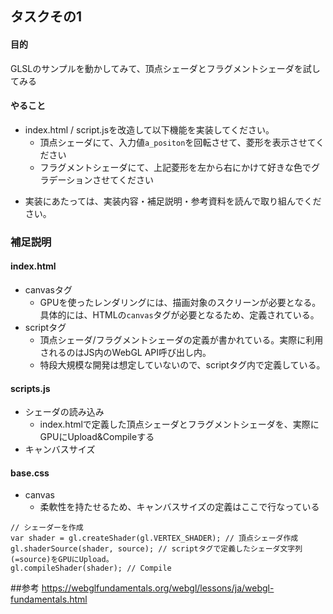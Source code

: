 ## タスクその1
#### 目的
GLSLのサンプルを動かしてみて、頂点シェーダとフラグメントシェーダを試してみる

#### やること

- index.html / script.jsを改造して以下機能を実装してください。
  - 頂点シェーダにて、入力値`a_positon`を回転させて、菱形を表示させてください
  - フラグメントシェーダにて、上記菱形を左から右にかけて好きな色でグラデーションさせてください

* 実装にあたっては、実装内容・補足説明・参考資料を読んで取り組んでください。

### 補足説明
#### index.html
- canvasタグ
  - GPUを使ったレンダリングには、描画対象のスクリーンが必要となる。具体的には、HTMLの`canvas`タグが必要となるため、定義されている。
- scriptタグ
  - 頂点シェーダ/フラグメントシェーダの定義が書かれている。実際に利用されるのはJS内のWebGL API呼び出し内。
  - 特段大規模な開発は想定していないので、scriptタグ内で定義している。

#### scripts.js
- シェーダの読み込み
  - index.htmlで定義した頂点シェーダとフラグメントシェーダを、実際にGPUにUpload&Compileする
- キャンバスサイズ

#### base.css
- canvas
  - 柔軟性を持たせるため、キャンバスサイズの定義はここで行なっている


```JS
// シェーダーを作成
var shader = gl.createShader(gl.VERTEX_SHADER); // 頂点シェーダ作成
gl.shaderSource(shader, source); // scriptタグで定義したシェーダ文字列(=source)をGPUにUpload。
gl.compileShader(shader); // Compile
```


##参考
https://webglfundamentals.org/webgl/lessons/ja/webgl-fundamentals.html
